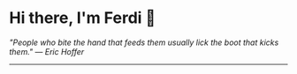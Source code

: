 <h1>Hi there, I'm Ferdi 👋</h1>

<p><em>
  "People who bite the hand that feeds them usually lick the boot that kicks them." — Eric Hoffer
</em></p>

---
